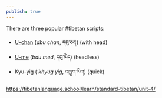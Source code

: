 ```yaml
---
publish: true
---
```


There are three popular #tibetan  scripts:
- [U-chan](http://en.wikipedia.org/wiki/Uchen_script) (_dbu chan_, དབུ་ཅན) (with head)
- [U-me](http://en.wikipedia.org/wiki/Um%C3%AA_script) (_bdu med_, དབུ་མེད) (headless)
- Kyu-yig (_'khyug yig_, འཁྱུག་ཡིག) (quick)

https://tibetanlanguage.school/learn/standard-tibetan/unit-4/